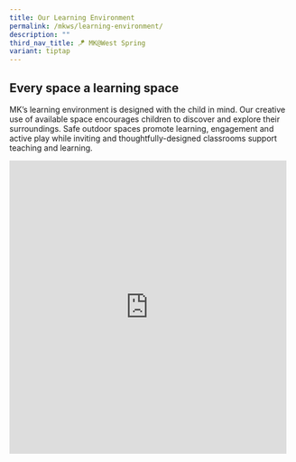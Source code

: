 ```yaml
---
title: Our Learning Environment
permalink: /mkws/learning-environment/
description: ""
third_nav_title: 🪁 MK@West Spring
variant: tiptap
---
```

<h2>Every space a learning space</h2>
<p>MK’s learning environment is designed with the child in mind. Our creative
use of available space encourages children to discover and explore their
surroundings. Safe outdoor spaces promote learning, engagement and active
play while inviting and thoughtfully-designed classrooms support teaching
and learning.</p>
<div class="iframe-wrapper">
<iframe height="520" width="491" allowfullscreen="true" frameborder="0" src="https://docs.google.com/presentation/d/e/2PACX-1vSzLy6EMr6oEgEUr5HRT4FUfpXp2Ef_8EecFgcU_KxMdn6IwF9wkGyDwLXQjOI5yLSFI5B8fukgfnpe/embed?start=true&amp;loop=true&amp;delayms=5000"></iframe>
</div>
<p></p>
